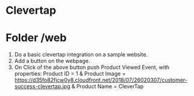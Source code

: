 # Clevertap

# Folder /web

1. Do a basic clevertap integration on a sample website.
2. Add a button on the webpage.
3. On Click of the above button push Product Viewed Event, with properties: Product ID = 1 & Product Image = https://d35fo82fjcw0y8.cloudfront.net/2018/07/26020307/customer-success-clevertap.jpg & Product Name = CleverTap

